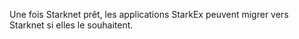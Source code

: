Une fois Starknet prêt, les applications StarkEx peuvent migrer vers Starknet si elles le souhaitent.